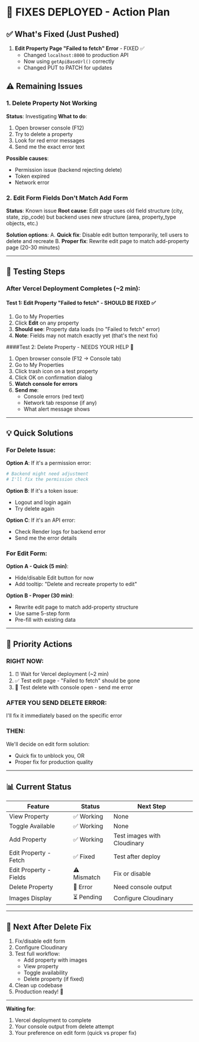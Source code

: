 # 🚀 FIXES DEPLOYED - Action Plan

## ✅ What's Fixed (Just Pushed)

1. **Edit Property Page "Failed to fetch" Error** - FIXED ✅
   - Changed `localhost:8000` to production API
   - Now using `getApiBaseUrl()` correctly
   - Changed PUT to PATCH for updates

## ⚠️ Remaining Issues

### 1. Delete Property Not Working
**Status**: Investigating
**What to do**: 
1. Open browser console (F12)
2. Try to delete a property
3. Look for red error messages
4. Send me the exact error text

**Possible causes**:
- Permission issue (backend rejecting delete)
- Token expired
- Network error

### 2. Edit Form Fields Don't Match Add Form
**Status**: Known issue
**Root cause**: Edit page uses old field structure (city, state, zip_code) but backend uses new structure (area, property_type objects, etc.)

**Solution options**:
A. **Quick fix**: Disable edit button temporarily, tell users to delete and recreate
B. **Proper fix**: Rewrite edit page to match add-property page (20-30 minutes)

---

## 🧪 Testing Steps

### After Vercel Deployment Completes (~2 min):

#### Test 1: Edit Property "Failed to fetch" - SHOULD BE FIXED ✅
1. Go to My Properties
2. Click **Edit** on any property
3. **Should see**: Property data loads (no "Failed to fetch" error)
4. **Note**: Fields may not match exactly yet (that's the next fix)

####Test 2: Delete Property - NEEDS YOUR HELP 🐛
1. Open browser console (F12 → Console tab)
2. Go to My Properties
3. Click trash icon on a test property
4. Click OK on confirmation dialog
5. **Watch console for errors**
6. **Send me**:
   - Console errors (red text)
   - Network tab response (if any)
   - What alert message shows

---

## 💡 Quick Solutions

### For Delete Issue:

**Option A**: If it's a permission error:
```python
# Backend might need adjustment
# I'll fix the permission check
```

**Option B**: If it's a token issue:
- Logout and login again
- Try delete again

**Option C**: If it's an API error:
- Check Render logs for backend error
- Send me the error details

### For Edit Form:

**Option A - Quick (5 min)**:
- Hide/disable Edit button for now
- Add tooltip: "Delete and recreate property to edit"

**Option B - Proper (30 min)**:
- Rewrite edit page to match add-property structure
- Use same 5-step form
- Pre-fill with existing data

---

## 🎯 Priority Actions

### RIGHT NOW:
1. ⏰ Wait for Vercel deployment (~2 min)
2. ✅ Test edit page - "Failed to fetch" should be gone
3. 🐛 Test delete with console open - send me error

### AFTER YOU SEND DELETE ERROR:
I'll fix it immediately based on the specific error

### THEN:
We'll decide on edit form solution:
- Quick fix to unblock you, OR
- Proper fix for production quality

---

## 📊 Current Status

| Feature | Status | Next Step |
|---------|--------|-----------|
| View Property | ✅ Working | None |
| Toggle Available | ✅ Working | None |
| Add Property | ✅ Working | Test images with Cloudinary |
| Edit Property - Fetch | ✅ Fixed | Test after deploy |
| Edit Property - Fields | ⚠️ Mismatch | Fix or disable |
| Delete Property | 🐛 Error | Need console output |
| Images Display | ⏳ Pending | Configure Cloudinary |

---

## 📝 Next After Delete Fix

1. Fix/disable edit form
2. Configure Cloudinary
3. Test full workflow:
   - Add property with images
   - View property
   - Toggle availability
   - Delete property (if fixed)
4. Clean up codebase
5. Production ready! 🎉

---

**Waiting for**: 
1. Vercel deployment to complete
2. Your console output from delete attempt
3. Your preference on edit form (quick vs proper fix)
